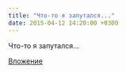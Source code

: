 ```yaml
---
title: "Что-то я запутался..."
date: 2015-04-12 14:20:00 +0300
---
```


Что-то я запутался...

[Вложение](/assets/vk_photos/1/06uqqUEQa1Q.jpg)
